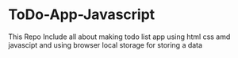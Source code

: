 # ToDo-App-Javascript
This Repo Include all about making todo list app using html css amd javascipt and using browser local storage for storing a data 
